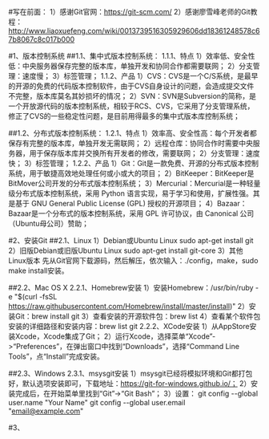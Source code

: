 #写在前面：
1）感谢Git官网：https://git-scm.com/
2）感谢廖雪峰老师的Git教程：http://www.liaoxuefeng.com/wiki/0013739516305929606dd18361248578c67b8067c8c017b000

#1、版本控制系统
##1.1、集中式版本控制系统：
1.1.1、特点
1）效率低、安全性低：中央服务器保存完整的版本库，单独开发和协同合作都需要联网；
2）分支管理：速度慢；
3）标签管理；
1.1.2、产品
1）CVS：CVS是一个C/S系统，是最早的开源的免费的代码版本控制软件，由于CVS自身设计的问题，会造成提交文件不完整，版本库莫名其妙损坏的情况；
2）SVN：SVN是Subversion的简称，是一个开放源代码的版本控制系统，相较于RCS、CVS，它采用了分支管理系统，修正了CVS的一些稳定性问题，是目前用得最多的集中式版本库控制系统；

##1.2、分布式版本控制系统：
1.2.1、特点
1）效率高、安全性高：每个开发者都保存有完整的版本库，单独开发无需联网；
2）远程仓库：协同合作时需要中央服务器，用于保存版本库并交换所有开发者的修改，需要联网；
2）分支管理：速度快；
3）标签管理；
1.2.2、产品
1）Git：Git是一款免费、开源的分布式版本控制系统，用于敏捷高效地处理任何或小或大的项目；
2）BitKeeper：BitKeeper是BitMover公司开发的分布式版本控制系统；
3）Mercurial：Mercurial是一种轻量级分布式版本控制系统，采用 Python 语言实现，易于学习和使用，扩展性强。其是基于 GNU General Public License (GPL) 授权的开源项目；
4）Bazaar：Bazaar是一个分布式的版本控制系统，采用 GPL 许可协议，由 Canonical 公司（Ubuntu母公司）赞助；

#2、安装Git
##2.1、Linux
1）Debian或Ubuntu Linux
sudo apt-get install git
2）旧版Debian或旧版Ubuntu Linux
sudo apt-get install git-core
3）其他Linux版本
先从Git官网下载源码，然后解压，依次输入：./config，make，sudo make install安装。

##2.2、Mac OS X
2.2.1、Homebrew安装
1）安装Homebrew：/usr/bin/ruby -e "$(curl -fsSL https://raw.githubusercontent.com/Homebrew/install/master/install)"
2）安装Git：brew install git
3）查看安装的开源软件包：brew list
4）查看某个软件包安装的详细路径和安装内容：brew list git
2.2.2、XCode安装
1）从AppStore安装Xcode，Xcode集成了Git；
2）运行Xcode，选择菜单“Xcode”->“Preferences”，在弹出窗口中找到“Downloads”，选择“Command Line Tools”，点“Install”完成安装。

##2.3、Windows
2.3.1、msysgit安装
1）msysgit已经将模拟环境和Git都打包好，默认选项安装即可，下载地址：https://git-for-windows.github.io/；
2）安装完成后，在开始菜单里找到“Git”->“Git Bash”；
3）设置：
git config --global user.name "Your Name"
git config --global user.email "email@example.com"

#3、





